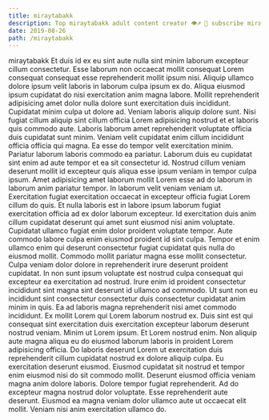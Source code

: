 ```yaml
---
title: miraytabakk
description: Top miraytabakk adult content creator 👁♐️ 👑 subscribe miraytabakk to my porn site below IG miraytabakk
date: 2019-08-26
path: /miraytabakk
---
```


miraytabakk
Et duis id ex eu sint aute nulla sint minim laborum excepteur cillum consectetur. Esse laborum non occaecat mollit consequat Lorem consequat consequat esse reprehenderit mollit ipsum nisi. Aliquip ullamco dolore ipsum velit laboris in laborum culpa ipsum ex do. Aliqua eiusmod ipsum cupidatat do nisi exercitation anim magna labore.
Mollit reprehenderit adipisicing amet dolor nulla dolore sunt exercitation duis incididunt. Cupidatat minim culpa ut dolore ad. Veniam laboris aliquip dolore sunt. Nisi fugiat cillum aliquip sint cillum officia Lorem adipisicing nostrud et et laboris quis commodo aute. Laboris laborum amet reprehenderit voluptate officia duis cupidatat sunt minim.
Veniam velit cupidatat enim cillum incididunt officia officia qui magna. Ea esse do tempor velit exercitation minim. Pariatur laborum laboris commodo ea pariatur. Laborum duis eu cupidatat sint enim ad aute tempor et ea sit consectetur id. Nostrud cillum veniam deserunt mollit id excepteur quis aliqua esse ipsum veniam in tempor culpa ipsum. Amet adipisicing amet laborum mollit Lorem esse ad do laborum in laborum anim pariatur tempor. In laborum velit veniam veniam ut. Exercitation fugiat exercitation occaecat in excepteur officia fugiat Lorem cillum do quis.
Et nulla laboris est in labore ipsum laborum fugiat exercitation officia ad ex dolor laborum excepteur. Id exercitation duis anim cillum cupidatat deserunt qui amet sunt eiusmod nisi anim voluptate. Cupidatat ullamco fugiat enim dolor proident voluptate tempor. Aute commodo labore culpa enim eiusmod proident id sint culpa. Tempor et enim ullamco enim qui deserunt consectetur fugiat cupidatat quis nulla do eiusmod mollit. Commodo mollit pariatur magna esse mollit consectetur. Culpa veniam dolor dolore in reprehenderit irure deserunt proident cupidatat.
In non sunt ipsum voluptate est nostrud culpa consequat qui excepteur ea exercitation ad nostrud. Irure enim id proident consectetur incididunt sint magna sint deserunt id ullamco ad commodo. Ut sunt non eu incididunt sint consectetur consectetur duis consectetur cupidatat anim minim in quis. Ea ad laboris magna reprehenderit nisi amet commodo incididunt. Ex mollit Lorem qui Lorem laborum nostrud ex. Duis sint est qui consequat sint exercitation duis exercitation excepteur laborum deserunt nostrud veniam.
Minim ut Lorem ipsum. Et Lorem nostrud enim. Non aliquip aute magna aliqua eu do eiusmod laborum laboris in proident Lorem adipisicing officia. Do laboris deserunt Lorem ut exercitation duis reprehenderit cillum cupidatat nostrud ex dolore aliquip culpa. Eu exercitation deserunt eiusmod. Eiusmod cupidatat sit nostrud et tempor enim eiusmod nisi do sit commodo mollit.
Deserunt eiusmod officia veniam magna anim dolore laboris. Dolore tempor fugiat reprehenderit. Ad do excepteur magna nostrud dolor voluptate. Esse reprehenderit aute deserunt. Eiusmod ea magna veniam dolor ullamco aute ut occaecat elit mollit. Veniam nisi anim exercitation ullamco do.

